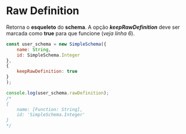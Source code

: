 # Raw Definition

Retorna o **esqueleto** do **schema**. A opção ***keepRawDefinition*** deve ser marcada como **true** para que funcione (*veja linha 6*).

```javascript
const user_schema = new SimpleSchema({
    name: String,
    id: SimpleSchema.Integer
},
{
    keepRawDefinition: true
}
);

console.log(user_schema.rawDefinition);
/*
{
    name: [Function: String],
    id: 'SimpleSchema.Integer'
}
*/
```